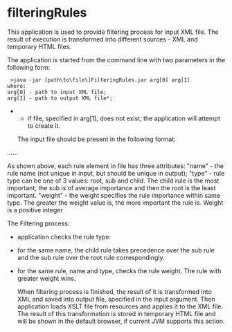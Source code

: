 # filteringRules
  This application is used to provide filtering process for input XML file.
   The result of execution is transformed into different sources - XML and temporary HTML files.

   The application is started from the command line with two parameters in the following form:
   
     >java -jar [path\to\file\]FilteringRules.jar arg[0] arg[1] 
    where:
    arg[0] - path to input XML file;
    arg[1] - path to output XML file*;
* - if file, specified in arg[1], does not exist, the application will attempt to create it.


   The input file should be present in the following format: 

<rules>
<rule name="a" type="child" weight="17"/>
<rule name="a" type="root" weight="29"/>
<rule name="b" type="sub" weight="56"/>
......
</rules>

   As shown above, each rule element in file has three attributes:
"name" - the rule name (not unique in input, but should be unique in output);
"type" - rule type can be one of 3 values: root, sub and child. The child rule is the most important; 
         the sub is of average importance and then the root is the least important.
"weight" - the weight specifies the rule importance within same type. The greater the weight value is,
           the more important the rule is. Weight is a positive integer 
           
           
   The Filtering process:
- application checks the rule type:
- for the same name, the child rule takes precedence over the sub rule and
  the sub rule over the root rule correspondingly.
- for the same rule, name and type, checks the rule weight. The rule with greater weight wins.

   When filtering process is finished, the result of it is transformed into XML and saved into output file,
specified in the input argument.
   Then application loads XSLT file from resources and applies it to the XML file. 
   The result of this transformation is stored in temporary HTML file and will be shown in the default browser,
if current JVM supports this action.
